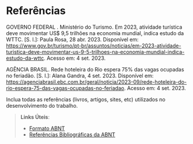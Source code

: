 # Referências

GOVERNO FEDERAL . Ministério do Turismo. Em 2023, atividade turística deve movimentar US$ 9,5 trilhões na economia mundial, indica estudo da WTTC. [S. l.]: Paula Rosa, 28 abr. 2023. Disponível em: https://www.gov.br/turismo/pt-br/assuntos/noticias/em-2023-atividade-turistica-deve-movimentar-us-9-5-trilhoes-na-economia-mundial-indica-estudo-da-wttc. Acesso em: 4 set. 2023.

AGÊNCIA BRASIL. Rede hoteleira do Rio espera 75% das vagas ocupadas no feriadão. [S. l.]: Alana Gandra, 4 set. 2023. Disponível em: https://agenciabrasil.ebc.com.br/geral/noticia/2023-09/rede-hoteleira-do-rio-espera-75-das-vagas-ocupadas-no-feriadao. Acesso em: 4 set. 2023.

Inclua todas as referências (livros, artigos, sites, etc) utilizados no desenvolvimento do trabalho.

> **Links Úteis**:
> - [Formato ABNT](https://www.normastecnicas.com/abnt/trabalhos-academicos/referencias/)
> - [Referências Bibliográficas da ABNT](https://comunidade.rockcontent.com/referencia-bibliografica-abnt/)
